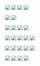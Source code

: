 [![](https://img.shields.io/badge/Linkedin-informational?style=for-the-badge&logoWidth=20&logoColor=fff&logo=linkedin)](https://www.linkedin.com/in/w-anders/)
[![](https://img.shields.io/badge/website-informational?style=for-the-badge&logoWidth=20&logoColor=fff&logo=data:image/svg+xml;base64,PHN2ZyB4bWxucz0iaHR0cDovL3d3dy53My5vcmcvMjAwMC9zdmciIGhlaWdodD0iMjQiIHZpZXdCb3g9IjAgMCAyNCAyNCIgd2lkdGg9IjI0Ij48cGF0aCBkPSJNMCAwaDI0djI0SDB6IiBmaWxsPSJub25lIi8+PHBhdGggc3R5bGU9ImZpbGw6d2hpdGU7IiBkPSJNMTAgMjB2LTZoNHY2aDV2LThoM0wxMiAzIDIgMTJoM3Y4eiIvPjwvc3ZnPgo=)](https://doubleu.codes/)
[![](https://img.shields.io/badge/email-informational?style=for-the-badge&logoWidth=20&logoColor=fff&logo=protonmail)](mailto:w@doubleu.codes)
[![](https://img.shields.io/badge/pgp_key-informational?style=for-the-badge&logoWidth=20&logoColor=fff&logo=data:image/svg+xml;base64,PHN2ZyB4bWxucz0iaHR0cDovL3d3dy53My5vcmcvMjAwMC9zdmciIGhlaWdodD0iMjQiIHZpZXdCb3g9IjAgMCAyNCAyNCIgd2lkdGg9IjI0Ij48cGF0aCBkPSJNMCAwaDI0djI0SDB6IiBmaWxsPSJub25lIi8+PHBhdGggc3R5bGU9ImZpbGw6d2hpdGU7IiBkPSJNMTIuNjUgMTBDMTEuODMgNy42NyA5LjYxIDYgNyA2Yy0zLjMxIDAtNiAyLjY5LTYgNnMyLjY5IDYgNiA2YzIuNjEgMCA0LjgzLTEuNjcgNS42NS00SDE3djRoNHYtNGgydi00SDEyLjY1ek03IDE0Yy0xLjEgMC0yLS45LTItMnMuOS0yIDItMiAyIC45IDIgMi0uOSAyLTIgMnoiLz48L3N2Zz4K)](https://www.doubleu.codes/pgp_pubkey.asc)

![](https://github-readme-stats.vercel.app/api?count_private=true&disable_animations=true&line_height=20&username=wranders&theme=nord&hide_title=true)
![](https://github-readme-stats.vercel.app/api/top-langs/?username=wranders&theme=nord&hide_title=true&layout=compact)

![](https://img.shields.io/badge/OS-444?style=for-the-badge)
![](https://img.shields.io/badge/Fedora-000?style=for-the-badge&logo=fedora)
![](https://img.shields.io/badge/Linux-000?style=for-the-badge&logo=linux)
![](https://img.shields.io/badge/Windows%2010-000?style=for-the-badge&logo=windows)

![](https://img.shields.io/badge/Languages-444?style=for-the-badge)
![](https://img.shields.io/badge/Go-000?style=for-the-badge&logo=go)
![](https://img.shields.io/badge/Typescript-000?style=for-the-badge&logo=typescript)
![](https://img.shields.io/badge/C%23-000?style=for-the-badge&logo=csharp)
![](https://img.shields.io/badge/Python-000?style=for-the-badge&logo=python)

![](https://img.shields.io/badge/Tools-444?style=for-the-badge)
![](https://img.shields.io/badge/Podman-000?style=for-the-badge&logo=podman)
![](https://img.shields.io/badge/Kubernetes-000?style=for-the-badge&logo=kubernetes)
![](https://img.shields.io/badge/PostgreSQL-000?style=for-the-badge&logo=postgresql)
![](https://img.shields.io/badge/esbuild-000?style=for-the-badge&logo=esbuild)

![](https://img.shields.io/badge/Methods-444?style=for-the-badge)
![](https://img.shields.io/badge/VSCode-000?style=for-the-badge&logo=visualstudiocode)
![](https://img.shields.io/badge/Bash-000?style=for-the-badge&logo=gnubash)
![](https://img.shields.io/badge/Powershell-000?style=for-the-badge&logo=powershell)
